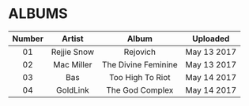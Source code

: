 # ALBUMS

Number | Artist | Album | Uploaded
:----: | :----: | :---: | :---:
01     | Rejjie Snow | Rejovich | May 13 2017
02     | Mac Miller | The Divine Feminine | May 13 2017
03     | Bas | Too High To Riot | May 14 2017
04     | GoldLink | The God Complex | May 14 2017
